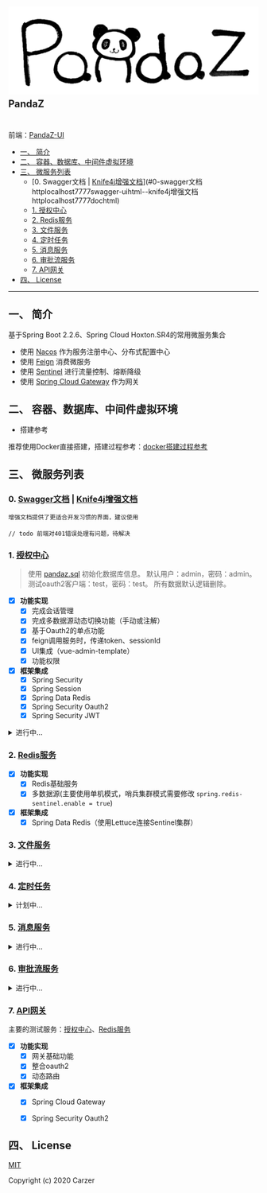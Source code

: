 # ![pandaz](./logo.png) <sup><sup>PandaZ</sup></sup>

前端：[PandaZ-UI](https://github.com/Carzer/pandaz-ui)

<!-- TOC -->

- [一、 简介](#一-简介)
- [二、 容器、数据库、中间件虚拟环境](#二-容器数据库中间件虚拟环境)
- [三、 微服务列表](#三-微服务列表)
    - [0. Swagger文档 | [Knife4j增强文档](http://localhost:7777/doc.html)](#0-swagger文档httplocalhost7777swagger-uihtml--knife4j增强文档httplocalhost7777dochtml)
    - [1. 授权中心](#1-授权中心httplocalhost9007)
    - [2. Redis服务](#2-redis服务httplocalhost9001)
    - [3. 文件服务](#3-文件服务httplocalhost9005)
    - [4. 定时任务](#4-定时任务httplocalhost9003)
    - [5. 消息服务](#5-消息服务httplocalhost9004)
    - [6. 审批流服务](#6-审批流服务httplocalhost9006)
    - [7. API网关](#7-api网关httplocalhost7777)
- [四、 License](#四-license)

<!-- /TOC -->
----------------------------------------------------
## 一、 简介

基于Spring Boot 2.2.6、Spring Cloud Hoxton.SR4的常用微服务集合  

- 使用 [Nacos](https://github.com/alibaba/nacos/releases) 作为服务注册中心、分布式配置中心
- 使用 [Feign](https://spring.io/projects/spring-cloud-openfeign) 消费微服务
- 使用 [Sentinel](https://github.com/alibaba/Sentinel/releases) 进行流量控制、熔断降级
- 使用 [Spring Cloud Gateway](https://spring.io/projects/spring-cloud-gateway) 作为网关


## 二、 容器、数据库、中间件虚拟环境

- 搭建参考

推荐使用Docker直接搭建，搭建过程参考：[docker搭建过程参考](./docker搭建过程参考.md)


## 三、 微服务列表

### 0. [Swagger文档](http://localhost:7777/swagger-ui.html) | [Knife4j增强文档](http://localhost:7777/doc.html) 

    增强文档提供了更适合开发习惯的界面，建议使用
    
    // todo 前端对401错误处理有问题，待解决

### 1. [授权中心](http://localhost:9007)

>使用 [pandaz.sql](./pandaz-auth/pandaz-auth-server/src/main/resources/sql/pandaz.sql) 初始化数据库信息。
>默认用户：admin，密码：admin。测试oauth2客户端：test，密码：test。
>所有数据默认逻辑删除。

- [x] **功能实现**
    - [x] 完成会话管理
    - [x] 完成多数据源动态切换功能（手动或注解）
    - [x] 基于Oauth2的单点功能
    - [x] feign调用服务时，传递token、sessionId
    - [x] UI集成（vue-admin-template）
    - [x] 功能权限
- [x] **框架集成**
    - [x] Spring Security
    - [x] Spring Session
    - [x] Spring Data Redis
    - [x] Spring Security Oauth2 
    - [x] Spring Security JWT
<details>
<summary>进行中...</summary>
<pre><code>
- [ ] 数据权限
- [ ] 微服务统一权限控制
</code></pre>
</details>   

### 2. [Redis服务](http://localhost:9001)

- [x] **功能实现**
    - [x] Redis基础服务
    - [x] 多数据源(主要使用单机模式，哨兵集群模式需要修改 `spring.redis-sentinel.enable = true`)
- [x] **框架集成**
    - [x] Spring Data Redis（使用Lettuce连接Sentinel集群）

### 3. [文件服务](http://localhost:9005)

<details>
<summary>进行中...</summary>
<pre><code>
- [ ] **功能实现**
    - [x] MongoDB基础服务
    - [x] MongoDB集群搭建、连接
    - [x] 文件ftp服务集成
    - [ ] MongoDB、ftp统一服务
    - [ ] 全文检索
- [ ] **框架集成**
    - [x] Spring Data Mongo
    - [ ] Lucence
</code></pre>
</details> 

### 4. [定时任务](http://localhost:9003)

<details>
<summary>计划中...</summary>
<pre><code>
- [ ] **功能实现**
    - [ ] 定时任务统一调度
- [ ] **框架集成**
    - [ ] Quartz
    - [ ] LTS
</code></pre>
</details> 

### 5. [消息服务](http://localhost:9004)

<details>
<summary>进行中...</summary>
<pre><code>
- [ ] **功能实现**
    - [x] rabbitmq
    - [x] websocket
    - [ ] 统一消息管理
    - [ ] ～～实现简单的分布式事务～～
- [x] **框架集成**
    - [x] Spring Cloud Stream
</code></pre>
</details> 

### 6. [审批流服务](http://localhost:9006)

<details>
<summary>进行中...</summary>
<pre><code>
- [ ] **功能实现**
    - [ ] 设计页面集成
    - [ ] 提供统一的流程服务
- [x] **框架集成**
    - [x] Activiti7
</code></pre>
</details> 

### 7. [API网关](http://localhost:7777)
主要的测试服务：[授权中心](http://localhost:9007)、[Redis服务](http://localhost:9001)

- [x] **功能实现**
    - [x] 网关基础功能
    - [x] 整合oauth2
    - [x] 动态路由
- [x] **框架集成**
    - [x] Spring Cloud Gateway
    - [x] Spring Security Oauth2


## 四、 License 

[MIT](./LICENSE)

Copyright (c) 2020 Carzer